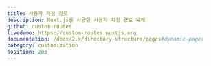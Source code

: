 ```yaml
---
title: 사용자 지정 경로
description: Nuxt.js를 사용한 사용자 지정 경로 예제
github: custom-routes
livedemo: https://custom-routes.nuxtjs.org
documentation: /docs/2.x/directory-structure/pages#dynamic-pages
category: customization
position: 203
---
```

